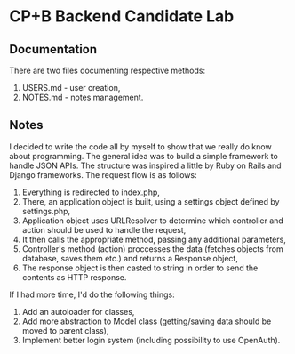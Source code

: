 # CP+B Backend Candidate Lab

## Documentation

There are two files documenting respective methods:
1. USERS.md - user creation,
2. NOTES.md - notes management.

## Notes

I decided to write the code all by myself to show that we really do know about programming. 
The general idea was to build a simple framework to handle JSON APIs. The structure was inspired a little by Ruby on Rails and Django frameworks. The request flow is as follows:
1. Everything is redirected to index.php,
2. There, an application object is built, using a settings object defined by settings.php,
3. Application object uses URLResolver to determine which controller and action should be used to handle the request,
4. It then calls the appropriate method, passing any additional parameters,
5. Controller's method (action) proccesses the data (fetches objects from database, saves them etc.) and returns a Response object,
6. The response object is then casted to string in order to send the contents as HTTP response.

If I had more time, I'd do the following things:
1. Add an autoloader for classes,
2. Add more abstraction to Model class (getting/saving data should be moved to parent class),
3. Implement better login system (including possibility to use OpenAuth).

